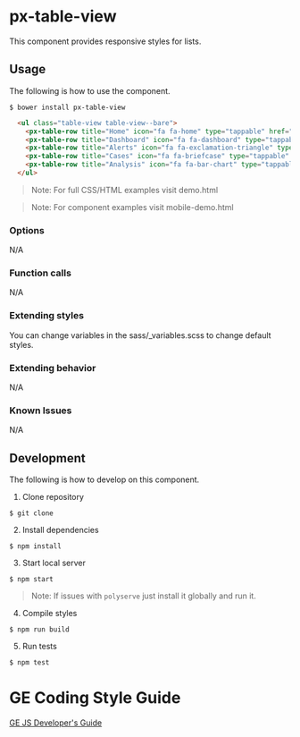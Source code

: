 # px-table-view
This component provides responsive styles for lists.

## Usage
The following is how to use the component.

```
$ bower install px-table-view
```


```html
  <ul class="table-view table-view--bare">
    <px-table-row title="Home" icon="fa fa-home" type="tappable" href="#home"></px-table-row>
    <px-table-row title="Dashboard" icon="fa fa-dashboard" type="tappable" href="#dashboard"></px-table-row>
    <px-table-row title="Alerts" icon="fa fa-exclamation-triangle" type="tappable" href="#alerts"></px-table-row>
    <px-table-row title="Cases" icon="fa fa-briefcase" type="tappable" href="#cases"></px-table-row>
    <px-table-row title="Analysis" icon="fa fa-bar-chart" type="tappable" href="#analysis"></px-table-row>
  </ul>
```

> Note: For full CSS/HTML examples visit demo.html

> Note: For component examples visit mobile-demo.html


### Options
N/A

### Function calls
N/A

### Extending styles
You can change variables in the sass/_variables.scss to change default styles.

### Extending behavior
N/A

### Known Issues
N/A

## Development
The following is how to develop on this component.

1. Clone repository

  ```
  $ git clone
  ```

2. Install dependencies

  ```
  $ npm install
  ```

3. Start local server

  ```
  $ npm start
  ```

  > Note: If issues with `polyserve` just install it globally and run it.

4. Compile styles

  ```
  $ npm run build
  ```


5. Run tests

  ```
  $ npm test
  ```



# GE Coding Style Guide
[GE JS Developer's Guide](https://github.com/GeneralElectric/javascript)
